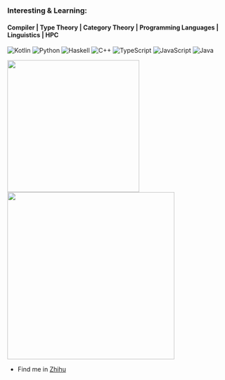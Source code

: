 ### Interesting & Learning:

 #### Compiler | Type Theory | Category Theory | Programming Languages | Linguistics | HPC
 
![Kotlin](https://img.shields.io/badge/kotlin-%237F52FF.svg?style=for-the-badge&logo=kotlin&logoColor=white)
![Python](https://img.shields.io/badge/python-3670A0?style=for-the-badge&logo=python&logoColor=ffdd54)
![Haskell](https://img.shields.io/badge/Haskell-%235D4F85?style=for-the-badge&logo=haskell&logoColor=white)
![C++](https://img.shields.io/badge/c++-%2300599C.svg?style=for-the-badge&logo=c%2B%2B&logoColor=white)
![TypeScript](https://img.shields.io/badge/typescript-%23007ACC.svg?style=for-the-badge&logo=typescript&logoColor=white)
![JavaScript](https://img.shields.io/badge/javascript-%23323330.svg?style=for-the-badge&logo=javascript&logoColor=%23F7DF1E)
![Java](https://img.shields.io/badge/java-%23ED8B00.svg?style=for-the-badge&logo=openjdk&logoColor=white)   

<p>
  <img src="https://github-readme-stats.vercel.app/api/top-langs/?username=fogsong233&layout=compact&theme=radical" width="300" />
  <img src="https://github-readme-stats.vercel.app/api?username=fogsong233&theme=radical" width="380" />
</p>

- Find me in [Zhihu](https://www.zhihu.com/people/bank-1-11)
